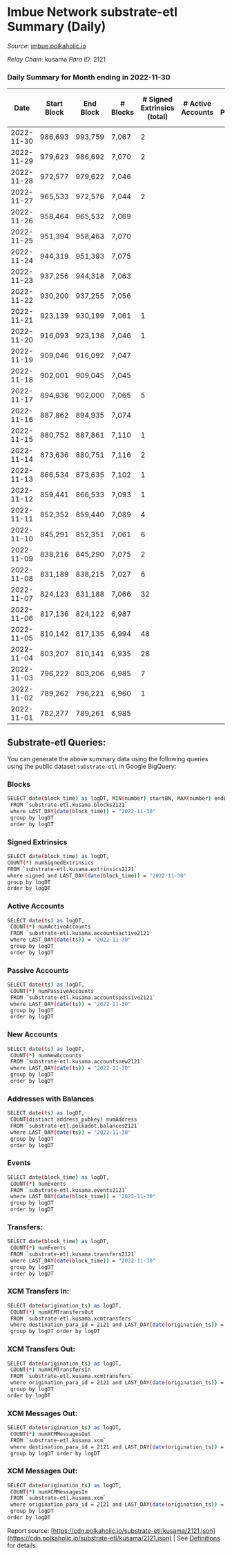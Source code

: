 # Imbue Network substrate-etl Summary (Daily)

_Source_: [imbue.polkaholic.io](https://imbue.polkaholic.io)

*Relay Chain*: kusama
*Para ID*: 2121



### Daily Summary for Month ending in 2022-11-30


| Date | Start Block | End Block | # Blocks | # Signed Extrinsics (total) | # Active Accounts | # Passive | # New | # Addresses with Balances | # Events | # Transfers | # XCM Transfers In | # XCM Transfers Out | # XCM In | # XCM Out | Issues | 
| ---- | ----------- | --------- | -------- | --------------------------- | ----------------- | --------- | ----- | ------------------------- | -------- | ----------- | ------------------ | ------------------- | -------- | --------- | ------ |
| 2022-11-30 | 986,693 | 993,759 | 7,067 | 2 |  |  |  |  | 14,154 | 2  |   | 2  |  | 2 |  |
| 2022-11-29 | 979,623 | 986,692 | 7,070 | 2 |  |  |  | 321 | 14,165 | 2  | 1  | 2  | 1 | 2 |  |
| 2022-11-28 | 972,577 | 979,622 | 7,046 |  |  |  |  |  | 14,099 |   |   |   | 1 |  |  |
| 2022-11-27 | 965,533 | 972,576 | 7,044 | 2 |  |  |  |  | 14,112 | 2  | 1  | 1  | 1 | 1 |  |
| 2022-11-26 | 958,464 | 965,532 | 7,069 |  |  |  |  |  | 14,142 |   |   |   |  |  |  |
| 2022-11-25 | 951,394 | 958,463 | 7,070 |  |  |  |  |  | 14,144 |   |   |   |  |  |  |
| 2022-11-24 | 944,319 | 951,393 | 7,075 |  |  |  |  |  | 14,154 |   |   |   |  |  |  |
| 2022-11-23 | 937,256 | 944,318 | 7,063 |  |  |  |  |  | 14,130 |   |   |   |  |  |  |
| 2022-11-22 | 930,200 | 937,255 | 7,056 |  |  |  |  |  | 14,121 |   | 1  |   | 1 |  |  |
| 2022-11-21 | 923,139 | 930,199 | 7,061 | 1 |  |  |  |  | 14,135 | 1  |   | 1  |  | 1 |  |
| 2022-11-20 | 916,093 | 923,138 | 7,046 | 1 |  |  |  |  | 14,105 | 1  |   | 1  |  | 1 |  |
| 2022-11-19 | 909,046 | 916,092 | 7,047 |  |  |  |  |  | 14,097 |   |   |   |  |  |  |
| 2022-11-18 | 902,001 | 909,045 | 7,045 |  |  |  |  |  | 14,097 |   |   |   | 1 |  |  |
| 2022-11-17 | 894,936 | 902,000 | 7,065 | 5 |  |  |  |  | 14,176 | 4  | 2  | 1  | 2 | 1 |  |
| 2022-11-16 | 887,862 | 894,935 | 7,074 |  |  |  |  |  | 14,152 |   |   |   |  |  |  |
| 2022-11-15 | 880,752 | 887,861 | 7,110 | 1 |  |  |  | 319 | 14,238 | 1  | 1  | 1  | 1 | 1 |  |
| 2022-11-14 | 873,636 | 880,751 | 7,116 | 2 |  |  |  | 319 | 14,252 | 2  |   | 2  |  | 2 |  |
| 2022-11-13 | 866,534 | 873,635 | 7,102 | 1 |  |  |  |  | 14,221 | 1  |   | 1  | 1 | 1 |  |
| 2022-11-12 | 859,441 | 866,533 | 7,093 | 1 |  |  |  |  | 14,202 | 1  |   | 1  |  | 1 |  |
| 2022-11-11 | 852,352 | 859,440 | 7,089 | 4 |  |  |  |  | 14,217 | 2  | 3  | 2  | 3 | 2 |  |
| 2022-11-10 | 845,291 | 852,351 | 7,061 | 6 |  |  |  |  | 14,165 | 5  |   | 2  |  | 2 |  |
| 2022-11-09 | 838,216 | 845,290 | 7,075 | 2 |  |  |  | 318 | 14,174 | 2  |   | 2  |  | 2 |  |
| 2022-11-08 | 831,189 | 838,215 | 7,027 | 6 |  |  |  |  | 14,112 | 6  |   | 4  |  | 4 |  |
| 2022-11-07 | 824,123 | 831,188 | 7,066 | 32 |  |  |  |  | 14,412 | 31  | 3  | 28  | 2 | 28 |  |
| 2022-11-06 | 817,136 | 824,122 | 6,987 |  |  |  |  |  | 13,978 |   |   |   |  |  |  |
| 2022-11-05 | 810,142 | 817,135 | 6,994 | 48 |  |  |  |  | 14,320 | 3  | 2  | 12  | 6 | 22 |  |
| 2022-11-04 | 803,207 | 810,141 | 6,935 | 28 |  |  |  |  | 14,055 | 20  | 1  |   | 4 | 2 |  |
| 2022-11-03 | 796,222 | 803,206 | 6,985 | 7 |  |  |  |  | 14,023 | 1  | 1  |   | 1 | 1 |  |
| 2022-11-02 | 789,262 | 796,221 | 6,960 | 1 |  |  |  |  | 13,931 |   |   |   |  |  |  |
| 2022-11-01 | 782,277 | 789,261 | 6,985 |  |  |  |  |  | 13,974 |   |   |   |  |  |  |

## Substrate-etl Queries:
You can generate the above summary data using the following queries using the public dataset `substrate-etl` in Google BigQuery:

### Blocks
```bash
SELECT date(block_time) as logDT, MIN(number) startBN, MAX(number) endBN, COUNT(*) numBlocks 
 FROM `substrate-etl.kusama.blocks2121`  
 where LAST_DAY(date(block_time)) = "2022-11-30" 
 group by logDT 
 order by logDT
```

### Signed Extrinsics
```bash
SELECT date(block_time) as logDT, 
COUNT(*) numSignedExtrinsics 
FROM `substrate-etl.kusama.extrinsics2121`  
where signed and LAST_DAY(date(block_time)) = "2022-11-30" 
group by logDT 
order by logDT
```

### Active Accounts
```bash
SELECT date(ts) as logDT, 
 COUNT(*) numActiveAccounts 
 FROM `substrate-etl.kusama.accountsactive2121` 
 where LAST_DAY(date(ts)) = "2022-11-30" 
 group by logDT 
 order by logDT
```

### Passive Accounts
```bash
SELECT date(ts) as logDT, 
 COUNT(*) numPassiveAccounts 
 FROM `substrate-etl.kusama.accountspassive2121` 
 where LAST_DAY(date(ts)) = "2022-11-30" 
 group by logDT 
 order by logDT
```

### New Accounts
```bash
SELECT date(ts) as logDT, 
 COUNT(*) numNewAccounts 
 FROM `substrate-etl.kusama.accountsnew2121` 
 where LAST_DAY(date(ts)) = "2022-11-30" 
 group by logDT
 order by logDT
```

### Addresses with Balances
```bash
SELECT date(ts) as logDT,
 COUNT(distinct address_pubkey) numAddress 
 FROM `substrate-etl.polkadot.balances2121` 
 where LAST_DAY(date(ts)) = "2022-11-30" 
 group by logDT 
 order by logDT
```

### Events
```bash
SELECT date(block_time) as logDT, 
 COUNT(*) numEvents 
 FROM `substrate-etl.kusama.events2121` 
 where LAST_DAY(date(block_time)) = "2022-11-30" 
 group by logDT 
 order by logDT
```

### Transfers:
```bash
SELECT date(block_time) as logDT, 
 COUNT(*) numEvents 
 FROM `substrate-etl.kusama.transfers2121` 
 where LAST_DAY(date(block_time)) = "2022-11-30" 
 group by logDT 
 order by logDT
```

### XCM Transfers In:
```bash
SELECT date(origination_ts) as logDT, 
 COUNT(*) numXCMTransfersOut 
 FROM `substrate-etl.kusama.xcmtransfers` 
 where destination_para_id = 2121 and LAST_DAY(date(origination_ts)) = "2022-11-30" 
 group by logDT order by logDT
```

### XCM Transfers Out:
```bash
SELECT date(origination_ts) as logDT, 
 COUNT(*) numXCMTransfersIn 
 FROM `substrate-etl.kusama.xcmtransfers` 
 where origination_para_id = 2121 and LAST_DAY(date(origination_ts)) = "2022-11-30" 
 group by logDT 
order by logDT
```

### XCM Messages Out:
```bash
SELECT date(origination_ts) as logDT, 
 COUNT(*) numXCMMessagesOut 
 FROM `substrate-etl.kusama.xcm` 
 where destination_para_id = 2121 and LAST_DAY(date(origination_ts)) = "2022-11-30" 
 group by logDT order by logDT
```

### XCM Messages Out:
```bash
SELECT date(origination_ts) as logDT, 
 COUNT(*) numXCMMessagesIn 
 FROM `substrate-etl.kusama.xcm` 
 where origination_para_id = 2121 and LAST_DAY(date(origination_ts)) = "2022-11-30" 
 group by logDT 
order by logDT
```


Report source: [https://cdn.polkaholic.io/substrate-etl/kusama/2121.json](https://cdn.polkaholic.io/substrate-etl/kusama/2121.json) | See [Definitions](/DEFINITIONS.md) for details

